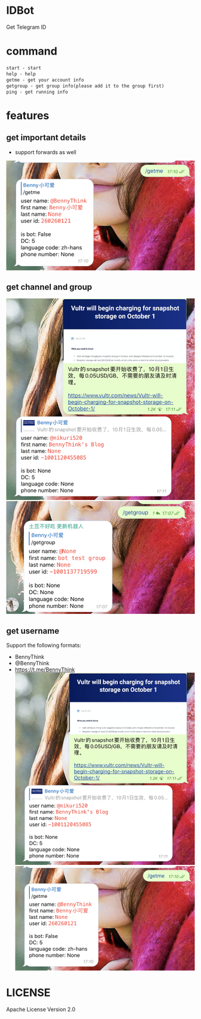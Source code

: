 # IDBot

Get Telegram ID

# command

```text
start - start
help - help
getme - get your account info
getgroup - get group info(please add it to the group first)
ping - get running info
```

# features

## get important details

* support forwards as well

![](assets/getme.png)

## get channel and group

![](assets/channel.png)
![](assets/getgroup.png)

## get username

Support the following formats:

* BennyThink
* @BennyThink
* https://t.me/BennyThink
  ![](assets/channel.png)
  ![](assets/getme.png)


# LICENSE
Apache License Version 2.0